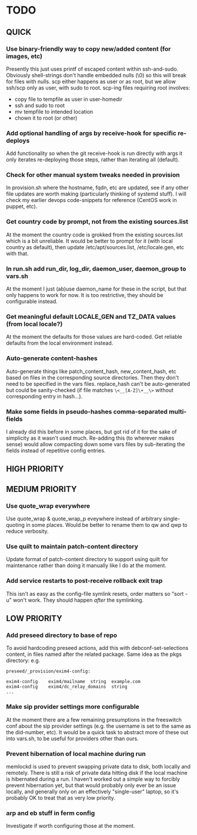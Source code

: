 TODO
====

QUICK
-----

### Use binary-friendly way to copy new/added content (for images, etc)

Presently this just uses printf of escaped content within ssh-and-sudo. Obviously
shell-strings don't handle embedded nulls (\0) so this will break for files with
nulls. scp either happens as user or as root, but we allow ssh/scp only as user,
with sudo to root. scp-ing files requiring root involves:

* copy file to tempfile as user in user-homedir
* ssh and sudo to root
* mv tempfile to intended location
* chown it to root (or other)

### Add optional handling of args by receive-hook for specific re-deploys

Add functionality so when the git receive-hook is run directly with args it only
iterates re-deploying those steps, rather than iterating all (default).

### Check for other manual system tweaks needed in provision

In provision.sh where the hostname, fqdn, etc are updated, see if any other
file updates are worth making (particularly thinking of systemd stuff). I will
check my earlier devops code-snippets for reference (CentOS work in puppet, etc).

### Get country code by prompt, not from the existing sources.list

At the moment the country code is grokked from the existing sources.list which
is a bit unreliable. It would be better to prompt for it (with local country as
default), then update /etc/apt/sources.list, /etc/locale.gen, etc with that.

### In run.sh add run_dir, log_dir, daemon_user, daemon_group to vars.sh

At the moment I just (ab)use daemon_name for these in the script, but that
only happens to work for now. It is too restrictive, they should be
configurable instead.

### Get meaningful default LOCALE_GEN and TZ_DATA values (from local locale?)

At the moment the defaults for those values are hard-coded. Get reliable
defaults from the local environment instead.

### Auto-generate content-hashes

Auto-generate things like patch\_content\_hash, new\_content\_hash, etc based on
files in the corresponding source directories. Then they don't need to be
specified in the vars files. replace_hash can't be auto-generated but could
be sanity-checked (if file matches `\<__[A-Z]\+__\>` without corresponding entry
in hash...).

### Make some fields in pseudo-hashes comma-separated multi-fields

I already did this before in some places, but got rid of it for the sake of
simplicity as it wasn't used much. Re-adding this (to wherever makes sense)
would allow compacting down some vars files by sub-iterating the fields instead
of repetitive config entries.

HIGH PRIORITY
-------------

MEDIUM PRIORITY
---------------

### Use quote_wrap everywhere

Use quote_wrap & quote_wrap_p eveywhere instead of arbitrary single-quoting in
some places. Would be better to rename them to qw and qwp to reduce verbosity.

### Use quilt to maintain patch-content directory

Update format of patch-content directory to support using quilt for maintenance
rather than doing it manually like I do at the moment.

### Add service restarts to post-receive rollback exit trap

This isn't as easy as the config-file symlink resets, order matters so
"sort -u" won't work. They should happen _after_ the symlinking.

LOW PRIORITY
------------

### Add preseed directory to base of repo

To avoid hardcoding preseed actions, add this with debconf-set-selections
content, in files named after the related package. Same idea as the pkgs
directory: e.g.

    preseed/_provision/exim4-config:
    
    exim4-config	exim4/mailname	string	example.com
    exim4-config	exim4/dc_relay_domains	string
    ...

### Make sip provider settings more configurable

At the moment there are a few remaining presumptions in the freeswitch conf
about the sip provider settings (e.g. the username is set to the same as the
did-number, etc). It would be a quick task to abstract more of these out into
vars.sh, to be useful for providers other than ours.

### Prevent hibernation of local machine during run

memlockd is used to prevent swapping private data to disk, both locally and
remotely. There is still a risk of private data hitting disk if the local
machine is hibernated during a run. I haven't worked out a simple way to
forcibly prevent hibernation yet, but that would probably only ever be an
issue locally, and generally only on an effectively "single-user" laptop, so
it's probably OK to treat that as very low priority.

### arp and eb stuff in ferm config

Investigate if worth configuring those at the moment.
